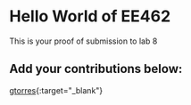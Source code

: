 # Hello World of EE462
This is your proof of submission to lab 8

## Add your contributions below:
[gtorres](https://people.clarkson.edu/~ee462){:target="_blank"} 
